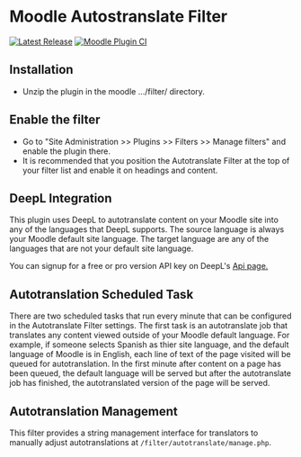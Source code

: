 # Moodle Autostranslate Filter

[![Latest Release](https://img.shields.io/github/v/release/jamfire/moodle-filter_autotranslate)](https://github.com/jamfire/moodle-filter_autotranslate/releases)
[![Moodle Plugin CI](https://github.com/jamfire/moodle-filter_autotranslate/actions/workflows/moodle-ci.yml/badge.svg)](https://github.com/jamfire/moodle-filter_autotranslate/actions/workflows/moodle-ci.yml)

## Installation

-   Unzip the plugin in the moodle .../filter/ directory.

## Enable the filter

-   Go to "Site Administration &gt;&gt; Plugins &gt;&gt; Filters &gt;&gt; Manage filters" and enable the plugin there.
-   It is recommended that you position the Autotranslate Filter at the top of your filter list and enable it on headings and content.

## DeepL Integration

This plugin uses DeepL to autotranslate content on your Moodle site into any of the languages that DeepL supports. The source language is always your Moodle default site language. The target language are any of the languages that are not your default site language.

You can signup for a free or pro version API key on DeepL's [Api page.](https://www.deepl.com/pro-api)

## Autotranslation Scheduled Task

There are two scheduled tasks that run every minute that can be configured in the Autotranslate Filter settings. The first task is an autotranslate job that translates any content viewed outside of your Moodle default language. For example, if someone selects Spanish as thier site language, and the default language of Moodle is in English, each line of text of the page visited will be queued for autotranslation. In the first minute after content on a page has been queued, the default language will be served but after the autotranslate job has finished, the autotranslated version of the page will be served.

## Autotranslation Management

This filter provides a string management interface for translators to manually adjust autotranslations at `/filter/autotranslate/manage.php`.
